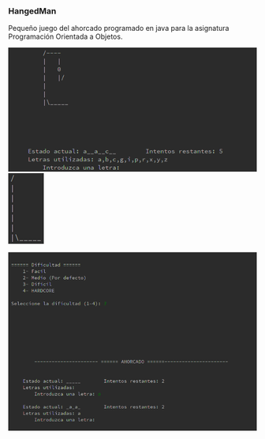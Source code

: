 ### HangedMan
Pequeño juego del ahorcado programado en java para la asignatura Programación Orientada a Objetos.

![alt tag](https://github.com/daniruiz/Java-Hanged-Man/blob/master/Imagenes/1.png?raw=true) ![alt tag](https://github.com/daniruiz/Java-Hanged-Man/blob/master/Imagenes/hangedMan.gif?raw=true)

![alt tag](https://github.com/daniruiz/Java-Hanged-Man/blob/master/Imagenes/2.png?raw=true)

